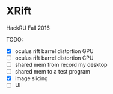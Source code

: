 # XRift
HackRU Fall 2016

TODO:
- [x] oculus rift barrel distortion GPU
- [ ] oculus rift barrel distortion CPU
- [ ] shared mem from record my desktop
- [ ] shared mem to a test program
- [x] image slicing
- [ ] UI

